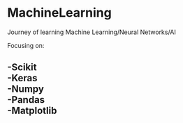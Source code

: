 # MachineLearning
Journey of learning Machine Learning/Neural Networks/AI  
  
Focusing on:  

  -Scikit  
  -Keras  
  -Numpy  
  -Pandas  
  -Matplotlib  
  - 
